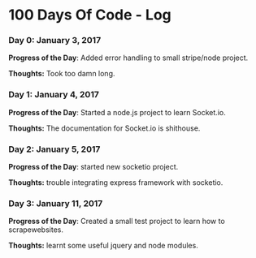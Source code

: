 # 100 Days Of Code - Log

### Day 0: January 3, 2017 

**Progress of the Day**: Added error handling to small stripe/node project.

**Thoughts:** Took too damn long.


### Day 1: January 4, 2017 

**Progress of the Day**: Started a node.js project to learn Socket.io.

**Thoughts:** The documentation for Socket.io is shithouse.


### Day 2: January 5, 2017 

**Progress of the Day**: started new socketio project.

**Thoughts:** trouble integrating express framework with socketio.

### Day 3: January 11, 2017 

**Progress of the Day**: Created a small test project to learn how to scrapewebsites. 

**Thoughts:** learnt some useful jquery and node modules.
